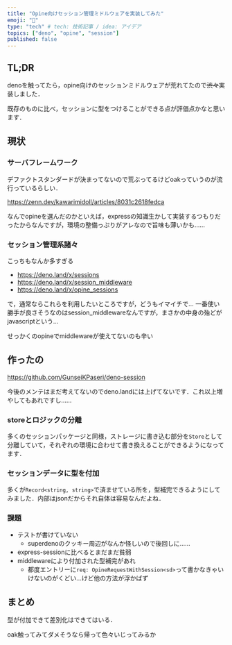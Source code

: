 ```yaml
---
title: "Opine向けセッション管理ミドルウェアを実装してみた"
emoji: "🏉"
type: "tech" # tech: 技術記事 / idea: アイデア
topics: ["deno", "opine", "session"]
published: false
---
```


## TL;DR

denoを触ってたら，opine向けのセッションミドルウェアが荒れてたので~~渋々~~実装しました．

既存のものに比べ，セッションに型をつけることができる点が評価点かなと思います．

## 現状

### サーバフレームワーク

デファクトスタンダードが決まってないので荒ぶってるけどoakっていうのが流行っているらしい．

https://zenn.dev/kawarimidoll/articles/8031c2618fedca

なんでopineを選んだのかといえば，expressの知識生かして実装するつもりだったからなんですが，環境の整備っぷりがアレなので旨味も薄いかも……

### セッション管理系諸々

こっちもなんか多すぎる

- https://deno.land/x/sessions
- https://deno.land/x/session_middleware
- https://deno.land/x/opine_sessions

で，通常ならこれらを利用したいところですが，どうもイマイチで…
一番使い勝手が良さそうなのはsession_middlewareなんですが，まさかの中身の殆どがjavascriptという…

せっかくのopineでmiddlewareが使えてないのも辛い

## 作ったの

https://github.com/GunseiKPaseri/deno-session

今後のメンテはまだ考えてないのでdeno.landには上げてないです．これ以上増やしてもあれですし……

### storeとロジックの分離

多くのセッションパッケージと同様，ストレージに書き込む部分を`Store`として分離していて，それぞれの環境に合わせて書き換えることができるようになってます．

### セッションデータに型を付加

多くが`Record<string, string>`で済ませている所を，型補完できるようにしてみました．内部はjsonだからそれ自体は容易なんだよね．

### 課題

- テストが書けていない
  - superdenoのクッキー周辺がなんか怪しいので後回しに……
- express-sessionに比べるとまだまだ貧弱
- middlewareにより付加された型補完があれ
  - 都度エントリーに`req: OpineRequestWithSession<sd>`って書かなきゃいけないのがくどい…けど他の方法が浮かばず

## まとめ

型が付加できて差別化はできてはいる．

oak触ってみてダメそうなら帰って色々いじってみるか
